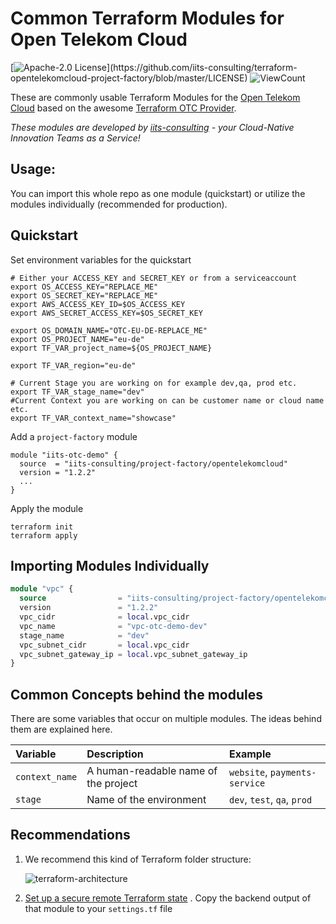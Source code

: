 # Common Terraform Modules for Open Telekom Cloud

[![Apache-2.0 License](https://img.shields.io/badge/License-Apache%202.0-blue.svg?)](https://github.com/iits-consulting/terraform-opentelekomcloud-project-factory/blob/master/LICENSE)
![ViewCount](https://views.whatilearened.today/views/github/iits-consulting/terraform-opentelekomcloud-project-factory.svg)

These are commonly usable Terraform Modules for the [Open Telekom Cloud](https://open-telekom-cloud.com) based on the
awesome [Terraform OTC Provider](https://registry.terraform.io/providers/opentelekomcloud/opentelekomcloud/latest/docs).

*These modules are developed by [iits-consulting](https://iits-consulting.de/) - your Cloud-Native Innovation Teams as a
Service!*

## Usage:

You can import this whole repo as one module (quickstart) or utilize the modules individually (recommended for
production).

## Quickstart

Set environment variables for the quickstart

```shell
# Either your ACCESS_KEY and SECRET_KEY or from a serviceaccount
export OS_ACCESS_KEY="REPLACE_ME"
export OS_SECRET_KEY="REPLACE_ME"
export AWS_ACCESS_KEY_ID=$OS_ACCESS_KEY
export AWS_SECRET_ACCESS_KEY=$OS_SECRET_KEY

export OS_DOMAIN_NAME="OTC-EU-DE-REPLACE_ME"
export OS_PROJECT_NAME="eu-de"
export TF_VAR_project_name=${OS_PROJECT_NAME}

export TF_VAR_region="eu-de"

# Current Stage you are working on for example dev,qa, prod etc.
export TF_VAR_stage_name="dev"
#Current Context you are working on can be customer name or cloud name etc.
export TF_VAR_context_name="showcase"
```


Add a `project-factory` module

```shell
module "iits-otc-demo" {
  source  = "iits-consulting/project-factory/opentelekomcloud"
  version = "1.2.2"
  ...
}
```

Apply the module

```shell
terraform init
terraform apply
```

## Importing Modules Individually

```terraform
module "vpc" {
  source                = "iits-consulting/project-factory/opentelekomcloud//modules/vpc"
  version               = "1.2.2"
  vpc_cidr              = local.vpc_cidr
  vpc_name              = "vpc-otc-demo-dev"
  stage_name            = "dev"
  vpc_subnet_cidr       = local.vpc_cidr
  vpc_subnet_gateway_ip = local.vpc_subnet_gateway_ip
}
```

## Common Concepts behind the modules

There are some variables that occur on multiple modules. The ideas behind them are explained here.

| Variable       | Description                          | Example                       |
|:---------------|:-------------------------------------|:------------------------------|
| `context_name` | A human-readable name of the project | `website`, `payments-service` |
| `stage   `     | Name of the environment              | `dev`, `test`, `qa`, `prod`   |


## Recommendations

1. We recommend this kind of Terraform folder structure:

   ![terraform-architecture](https://raw.githubusercontent.com/iits-consulting/terraform-opentelekomcloud-project-factory/master/docs/terraform-architecture.png?token=ANLMHOIDTUQL6GGQVNHTC7DAZNHMI)

2. [Set up a secure remote Terraform state](./tf_state_backend/README.md)
   . Copy the backend output of that module to your `settings.tf` file